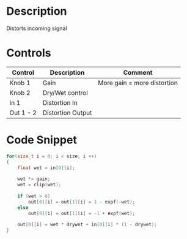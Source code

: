 # Description
Distorts incoming signal

# Controls
| Control | Description | Comment |
| --- | --- | --- |
| Knob 1 | Gain  | More gain = more distortion |
| Knob 2 | Dry/Wet control |
| In 1 | Distortion In | |
| Out 1 - 2 | Distortion Output | |

# Code Snippet  
```cpp    
for(size_t i = 0; i < size; i ++)
{	
	float wet = in[0][i];
		
	wet *= gain;
	wet = clip(wet);
	
	if (wet > 0)
		out[0][i] = out[1][i] = 1 - expf(-wet);
	else
		out[0][i] = out[1][i] = -1 + expf(wet);
	
	out[0][i] = wet * drywet + in[0][i] * (1 - drywet);
}
```
